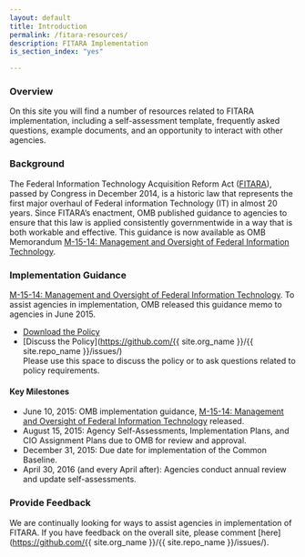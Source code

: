 ```yaml
---
layout: default
title: Introduction
permalink: /fitara-resources/
description: FITARA Implementation 
is_section_index: "yes"

---
```


### Overview

On this site you will find a number of resources related to FITARA implementation, including a self-assessment template, frequently asked questions, example documents, and an opportunity to interact with other agencies. 


### Background

The Federal Information Technology Acquisition Reform Act ([FITARA](https://www.congress.gov/113/plaws/publ291/PLAW-113publ291.pdf#page=148%5D)), passed by Congress in December 2014, is a historic law that represents the first major overhaul of Federal information Technology (IT) in almost 20 years. Since FITARA’s enactment, OMB published guidance to agencies to ensure that this law is applied consistently governmentwide in a way that is both workable and effective. This guidance is now available as OMB Memorandum [M-15-14: Management and Oversight of Federal Information Technology](https://www.whitehouse.gov/sites/default/files/omb/memoranda/2015/m-15-14.pdf).


### Implementation Guidance

[M-15-14: Management and Oversight of Federal Information Technology](/implementation/).
To assist agencies in implementation, OMB released this guidance memo to agencies in June 2015. 

  * [Download the Policy](https://www.whitehouse.gov/sites/default/files/omb/memoranda/2015/m-15-14.pdf)
  * [Discuss the Policy](https://github.com/{{ site.org_name }}/{{ site.repo_name }}/issues/)	
Please use this space to discuss the policy or to ask questions related to policy requirements.

#### Key Milestones

* June 10, 2015: OMB implementation guidance, [M-15-14: Management and Oversight of Federal Information Technology](/implementation/) released.
* August 15, 2015: Agency Self-Assessments, Implementation Plans, and CIO Assignment Plans due to OMB for review and approval.
* December 31, 2015: Due date for implementation of the Common Baseline.
* April 30, 2016 (and every April after): Agencies conduct annual review and update self-assessments.

### Provide Feedback 
	
We are continually looking for ways to assist agencies in implementation of FITARA. If you have feedback on the overall site, please comment [here](https://github.com/{{ site.org_name }}/{{ site.repo_name }}/issues/). 

